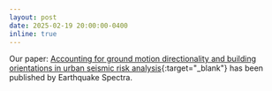 ```yaml
---
layout: post
date: 2025-02-19 20:00:00-0400
inline: true
---
```


Our paper: [Accounting for ground motion directionality and building orientations in urban seismic risk analysis](https://doi.org/10.1177/87552930251315751){:target="_blank"} has been published by Earthquake Spectra.
